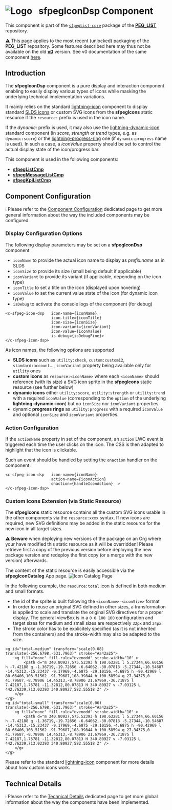 # ![Logo](/media/Logo.png) &nbsp; **sfpegIconDsp** Component

This component is part of the [`sfpegList-core`](/help/sfpegListPkgCore.md) package
of the **[PEG_LIST](/README.md)** repository.

⚠️ This page applies to the most recent (unlocked) packaging of the **PEG_LIST** repository.
Some features described here may thus not be available on the old **[v0](https://github.com/pegros/PEG_LIST/tree/v0)** version.
See v0 documentation of the same component [here](/blob/v0/help/sfpegIconDsp.md).


## Introduction

The **sfpegIconDsp** component is a pure display and interaction component enabling
to easily display various types of icons while masking the underlying technical
implementation variations.

It mainly relies on the standard [lightning-icon](https://developer.salesforce.com/docs/component-library/bundle/lightning-icon/documentation) component to display standard [SLDS icons](https://www.lightningdesignsystem.com/icons/) or custom SVG icons from the **sfpegIcons** static resource if the `resource:` prefix is used in the
icon name.

If the _dynamic:_ prefix is used, it may also use the
[lightning-dynamic-icon](https://developer.salesforce.com/docs/component-library/bundle/lightning-dynamic-icon/documentation)
standard component (in _score_, _strength_ or _trend_ types, e.g. as `dynamic:score`) or the
[lightning-progress-ring](https://developer.salesforce.com/docs/component-library/bundle/lightning-progress-ring/documentation)
one (if `dynamic:progress` name is used).
In such a case, a _iconValue_ property should be set to control the actual display state of the icon/progress bar.
 
This component is used in the following components:
* **[sfpegListCmp](/help/sfpegListCmp.md)**
* **[sfpegMessageListCmp](/help/sfpegMessageListCmp.md)**
* **[sfpegKpiListCmp](/help/sfpegKpiListCmp.md)**


## Component Configuration

ℹ️ Please refer to the [Component Configuration](/help/configuration.md) dedicated page to 
get more general information about the way the included components may be configured. 


### Display Configuration Options

The following display parameters may be set on a **sfpegIconDsp** component
* `iconName` to provide the actual icon name to display as _prefix:name_ as in SLDS
* `iconSize` to provide its size (small being default if applicable)
* `iconVariant` to provide its variant (if applicable, depending on the icon type)
* `iconTitle` to set a title on the icon (displayed upon hovering)
* `iconValue` to set the current value state of the icon (for dynamic icon type)
* `isDebug` to activate the console logs of the component (for debug)

```
<c-sfpeg-icon-dsp   icon-name={iconName}
                    icon-title={iconTitle}
                    icon-size={iconSize}
                    icon-variant={iconVariant}
                    icon-value={iconValue}          
                    is-debug={isDebugFine}>
</c-sfpeg-icon-dsp>
```

As icon names, the following options are supported
* **SLDS icons** such as `utility:check`, `custom:custom12`, `standard:account`...,
`iconVariant` property being available only for `utility` ones
* **custom icons** as `resource:<iconName>` where each `<iconName>` should reference
(with its size) a SVG icon sprite in the **sfpegIcons** static resource (see further below)
* **dynamic icons** either `utility:score`, `utility:strength` or `utility:trend` with a
required `iconValue` (corresponding to the `option` of the underlying **lightning-dynamic-icon**)
but no `iconSize` nor `iconVariant` properties
* dynamic **progress rings** as `utility:progress` with a
required `iconValue` and optional `iconSize` and `iconVariant` properties.


### Action Configuration

If the `actionName` property in set of the component, an `action` LWC event is triggered each time the
user clicks on the icon. The CSS is then adapted to highlight that the icon is clickable.

Such an event should be handled by setting the `onaction` handler on the component.<br/>
```
<c-sfpeg-icon-dsp   icon-name={iconName}
                    action-name={iconAction}
                    onaction={handleIconAction}  >
</c-sfpeg-icon-dsp>
```


### Custom Icons Extension (via Static Resource)

The **sfpegIcons** static resource contains all the custom SVG icons usable in the other components
via the `resource:xxxx` syntax. If new icons are required, new SVG definitions may be added in the
static resource for the new icon in all target sizes.

⚠️ **Beware** when deploying new versions of the package on an Org where your have modified this 
static resource as it will be overridden!
Please retrieve first a copy of the previous version before deploying the new package version and
redeploy the first copy (or a merge with the new version) afterwards.

The content of the static resource is easily accessible via the **sfpegIconCatalog** App page.
![Icon Catalog Page](/media/sfpegIconCatalog.png)

In the following example, the `resource:total` icon is defined in both medium and small formats.
* the id of the sprite is built following the `<iconName>-<iconSize>` format
* In order to reuse an original SVG defined in other sizes, a transformation is applied to scale and
translate the original SVG directives for a proper display. The general viewBox is in a `0 0 100 100`
configuration and target sizes for medium and small sizes are respectively `32px` and `24px`.
* The stroke color has to be explicitely specified (as it is not inherited from the containers) and
the stroke-width may also be adapted to the size.

```
<g id="total-medium" transform="scale(0.08) translate(-256.6798,-531.7963)" stroke="#a42a25">
    <g fill="none" fill-rule="evenodd" stroke-width="10" >
        <path d="m 340.80927,575.52393 h 198.63281 l 5.27344,66.60156 h -7.42188 q -1.36719,-19.72656 -6.64062,-30.07813 -5.27344,-10.54687 -14.45313,-15.23437 -9.17969,-4.6875 -29.10156,-4.6875 h -90.42969 l 80.66406,103.51562 -91.79687,108.39844 h 100.58594 q 27.34375,0 41.79687,-8.78906 14.45313,-8.78906 21.67969,-36.71875 l 7.42187,1.75781 -11.32812,80.07813 H 340.80927 v -7.03125 L 442.76239,713.02393 340.80927,582.55518 Z" />
    </g>
</g>
<g id="total-small" transform="scale(0.06) translate(-256.6798,-531.7963)" stroke="#a42a25">
    <g fill="none" fill-rule="evenodd" stroke-width="10" >
        <path d="m 340.80927,575.52393 h 198.63281 l 5.27344,66.60156 h -7.42188 q -1.36719,-19.72656 -6.64062,-30.07813 -5.27344,-10.54687 -14.45313,-15.23437 -9.17969,-4.6875 -29.10156,-4.6875 h -90.42969 l 80.66406,103.51562 -91.79687,108.39844 h 100.58594 q 27.34375,0 41.79687,-8.78906 14.45313,-8.78906 21.67969,-36.71875 l 7.42187,1.75781 -11.32812,80.07813 H 340.80927 v -7.03125 L 442.76239,713.02393 340.80927,582.55518 Z" />
    </g>
</g>
```

Please refer to the standard [lightning-icon](https://developer.salesforce.com/docs/component-library/bundle/lightning-icon/documentation) component for more details about how custom icons work.


## Technical Details

ℹ️ Please refer to the [Technical Details](/help/technical.md) dedicated page to 
get more global information about the way the components have been implemented.